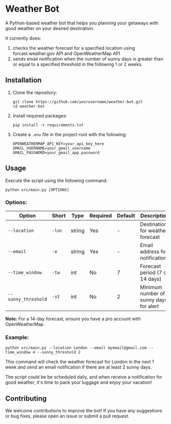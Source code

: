 # Weather Bot

A Python-based weather bot that helps you planning your getaways with good weather on your desired destination.

It currently does:
1. checks the weather forecast for a specified location using forcast.weather.gov API and OpenWeatherMap API 
2. sends email notification when the number of sunny days is greater than or equal to a specified threshold in the following 1 or 2 weeks.


## Installation

1. Clone the repository:
   ```
   git clone https://github.com/yourusername/weather-bot.git
   cd weather-bot
   ```

2. Install required packages:
   ```
   pip install -r requirements.txt
   ```

3. Create a `.env` file in the project root with the following:
   ```
   OPENWEATHERMAP_API_KEY=your_api_key_here
   GMAIL_USERNAME=your_gmail_username
   GMAIL_PASSWORD=your_gmail_app_password
   ```

## Usage

Execute the script using the following command:
```
python src/main.py [OPTIONS]
```

### Options:

| Option | Short | Type | Required | Default | Description |
|--------|-------|------|----------|---------|-------------|
| `--location` | `-loc` | string | Yes | - | Destination for weather forecast |
| `--email` | `-e` | string | Yes | - | Email address for notifications |
| `--time_window` | `-tw` | int | No | 7 | Forecast period (7 or 14 days) |
| `--sunny_threshold` | `-st` | int | No | 2 | Minimum number of sunny days for alert |

**Note:** For a 14-day forecast, ensure you have a pro account with OpenWeatherMap.

### Example:

```
python src/main.py --location London --email myemail@gmail.com --time_window 4 --sunny_threshold 2
```
This command will check the weather forecast for London in the next 1 week and send an email notification if there are at least 2 sunny days.

The script could be be scheduled daily, and when receive a notification for good weather, it's time to pack your luggage and enjoy your vacation!

## Contributing

We welcome contributions to improve the bot! If you have any suggestions or bug fixes, please open an issue or submit a pull request.
